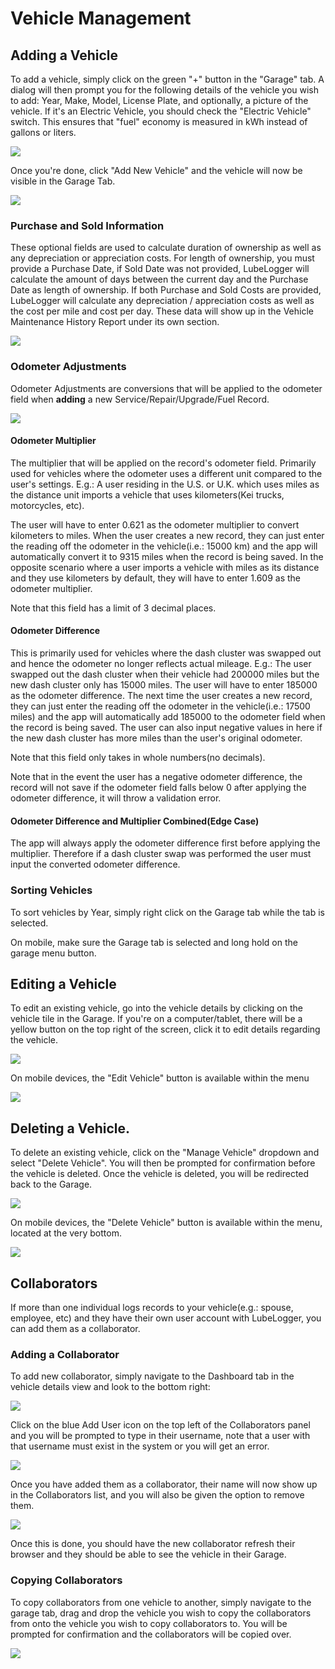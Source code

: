 # Vehicle Management

## Adding a Vehicle
To add a vehicle, simply click on the green "+" button in the "Garage" tab. A dialog will then prompt you for the following details of the vehicle you wish to add: Year, Make, Model, License Plate, and optionally, a picture of the vehicle. If it's an Electric Vehicle, you should check the "Electric Vehicle" switch. This ensures that "fuel" economy is measured in kWh instead of gallons or liters.

![](/Vehicles/Vehicle%20Management/a/image-1726782172201.png)

Once you're done, click "Add New Vehicle" and the vehicle will now be visible in the Garage Tab.

![](/Vehicles/Vehicle%20Management/a/image-1726782176398.png)

### Purchase and Sold Information
These optional fields are used to calculate duration of ownership as well as any depreciation or appreciation costs. For length of ownership, you must provide a Purchase Date, if Sold Date was not provided, LubeLogger will calculate the amount of days between the current day and the Purchase Date as length of ownership. If both Purchase and Sold Costs are provided, LubeLogger will calculate any depreciation / appreciation costs as well as the cost per mile and cost per day. These data will show up in the Vehicle Maintenance History Report under its own section.

![](/Vehicles/Vehicle%20Management/a/image-1726782180243.png)

### Odometer Adjustments
Odometer Adjustments are conversions that will be applied to the odometer field when **adding** a new Service/Repair/Upgrade/Fuel Record.

![](/Vehicles/Vehicle%20Management/a/image-1726782183928.png)

#### Odometer Multiplier
The multiplier that will be applied on the record's odometer field. Primarily used for vehicles where the odometer uses a different unit compared to the user's settings. E.g.: A user residing in the U.S. or U.K. which uses miles as the distance unit imports a vehicle that uses kilometers(Kei trucks, motorcycles, etc). 

The user will have to enter 0.621 as the odometer multiplier to convert kilometers to miles. When the user creates a new record, they can just enter the reading off the odometer in the vehicle(i.e.: 15000 km) and the app will automatically convert it to 9315 miles when the record is being saved. In the opposite scenario where a user imports a vehicle with miles as its distance and they use kilometers by default, they will have to enter 1.609 as the odometer multiplier.

Note that this field has a limit of 3 decimal places.

#### Odometer Difference
This is primarily used for vehicles where the dash cluster was swapped out and hence the odometer no longer reflects actual mileage. E.g.: The user swapped out the dash cluster when their vehicle had 200000 miles but the new dash cluster only has 15000 miles. The user will have to enter 185000 as the odometer difference. The next time the user creates a new record, they can just enter the reading off the odometer in the vehicle(i.e.: 17500 miles) and the app will automatically add 185000 to the odometer field when the record is being saved. The user can also input negative values in here if the new dash cluster has more miles than the user's original odometer.

Note that this field only takes in whole numbers(no decimals).

Note that in the event the user has a negative odometer difference, the record will not save if the odometer field falls below 0 after applying the odometer difference, it will throw a validation error.

#### Odometer Difference and Multiplier Combined(Edge Case)
The app will always apply the odometer difference first before applying the multiplier. Therefore if a dash cluster swap was performed the user must input the converted odometer difference.

### Sorting Vehicles
To sort vehicles by Year, simply right click on the Garage tab while the tab is selected.

On mobile, make sure the Garage tab is selected and long hold on the garage menu button.

## Editing a Vehicle
To edit an existing vehicle, go into the vehicle details by clicking on the vehicle tile in the Garage. If you're on a computer/tablet, there will be a yellow button on the top right of the screen, click it to edit details regarding the vehicle.

![](/Vehicles/Vehicle%20Management/a/image-1726782194546.png)

On mobile devices, the "Edit Vehicle" button is available within the menu

![](/Vehicles/Vehicle%20Management/a/image-1726782199623.png)

## Deleting a Vehicle.
To delete an existing vehicle, click on the "Manage Vehicle" dropdown and select "Delete Vehicle". You will then be prompted for confirmation before the vehicle is deleted. Once the vehicle is deleted, you will be redirected back to the Garage.

![](/Vehicles/Vehicle%20Management/a/image-1726782209700.png)

On mobile devices, the "Delete Vehicle" button is available within the menu, located at the very bottom.

![](/Vehicles/Vehicle%20Management/a/image-1726782216539.png)

## Collaborators

If more than one individual logs records to your vehicle(e.g.: spouse, employee, etc) and they have their own user account with LubeLogger, you can add them as a collaborator.

### Adding a Collaborator

To add new collaborator, simply navigate to the Dashboard tab in the vehicle details view and look to the bottom right:

![](/Vehicles/Vehicle%20Management/a/image-1726782223006.png)

Click on the blue Add User icon on the top left of the Collaborators panel and you will be prompted to type in their username, note that a user with that username must exist in the system or you will get an error.

![](/Vehicles/Vehicle%20Management/a/image-1726782230259.png)

Once you have added them as a collaborator, their name will now show up in the Collaborators list, and you will also be given the option to remove them.

![](/Vehicles/Vehicle%20Management/a/image-1726782235900.png)

Once this is done, you should have the new collaborator refresh their browser and they should be able to see the vehicle in their Garage.

### Copying Collaborators

To copy collaborators from one vehicle to another, simply navigate to the garage tab, drag and drop the vehicle you wish to copy the collaborators from onto the vehicle you wish to copy collaborators to. You will be prompted for confirmation and the collaborators will be copied over.

![](/Vehicles/Vehicle%20Management/a/image-1726782240868.png)

